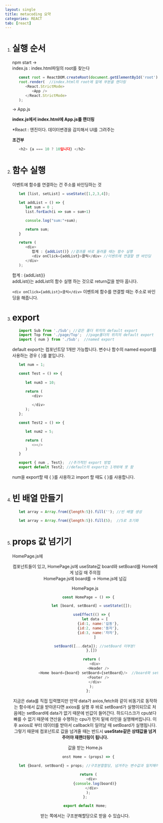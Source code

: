 ```yaml
---
layout: single
title: metacoding 요약
categories: REACT
tab: [react]
---
```


1. # 실행 순서
   npm start →   
   index.js : index.html파일의 root를 찾는다   
   ```javascript
      const root = ReactDOM.createRoot(document.getElementById('root')); //index.html파일에서 id = root를 찾는다
      root.render(  //index.html의 root에 밑에 부분을 랜더링
         <React.StrictMode>
            <App />
         </React.StrictMode>
      );
   ```
   → App.js   

   __index.js에서 index.html에 App.js를 랜더링__   

   *React : 엔진이다. 데이터변경을 감지해서 UI를 그려주는   

   __조건부__   
   ```javascript
      <h2> {a === 10 ? 10입니다} </h2>
   ```

1. # 함수 실행
   이벤트에 함수를 연결하는 건 주소를 바인딩하는 것
   ```javascript
      let [list, setList] = useState([1,2,3,4]);

      let addList = () => {
         let sum = 0 ;
         list.forEach(i => sum = sum+1)

         console.log("sum:"+sum);

         return sum;
      }

      return (
         <div>
            합계 : {addList()} //결과를 바로 돌려줄 때는 함수 실행
            <div onClick={addList}>클릭</div> //이벤트에 연결할 땐 바인딩
         </div>
      );
   ```   
   합계 : {addList()}   
   addList()는 addList의 함수 실행 하는 것으로 return값을 받아 옵니다.   

   `<div onClick={addList}>클릭</div>`
   이벤트에 함수를 연결할 때는 주소로 바인딩을 해줍니다.   

1. # export
   ```javascript
      import Sub from './Sub'; //같은 폴더 위치의 default export
      import Top from './page/Top';  //page폴더의 위치의 default export
      import { num } from './Sub';  //named export
   ```

   default export는 컴포넌트당 1개만 가능합니다. 변수나 함수의 named export를 사용하는 경우 { }를 붙입니다.
   ```javascript
      let num = 1;

      const Test = () => {
         
         let num3 = 10;

         return (
            <div>
               
            </div>
         );
      };

      const Test2 = () => {

         let num2 = 5;

         return (
            <></>
         )
      }

      export { num , Test};  //추가적인 export 방법
      export default Test2; //default의 export는 1개밖에 못 함 
   ```
   num을 export할 때 { }를 사용하고 import 할 때도 { }를 사용합니다.   

1. # 빈 배열 만들기
   ```javascript
      let array = Array.from({length:5}).fill(''); //빈 배열 생성

      let array = Array.from({length:5}).fill(5);  //5로 초기화
   ```

1. # props 값 넘기기
   HomePage.js에 <Header><Home><Footer> 컴포넌트들이 있고, HomePage.js에 useState값 board와 setBoard를 Home에게 넘길 때 주의점   
   HomePage.js에 board를 → Home.js에 넘김   

   HomePage.js
   ```javascript
      const HomePage = () => {

         let [board, setBoard] = useState([]);

         useEffect(() => {
            let data = [
               {id:1, name:'길동'},
               {id:2, name:'동자'},
               {id:3, name:'자자'},
            ]

            setBoard([...data]); //setBoard 이부분!
         },[])

         return (
            <div>
               <Header />
               <Home board={board} setBoard={setBoard}/>  //board와 setBoard를 Home컴포넌트에게 전달
               <Footer />
            </div>
         );
      };
   ```   
   지금은 data를 직접 입력했지만 만약 data가 axios,fetch와 같이 비동기로 동작하는 함수에서 값을 받아온다면 axios를 실행 후 바로 setBoard가 실행이되므로 처음에는 setBoard에 data가 없기 때문에 빈값이 들어간다. 하드디스크가 cpu보다 빠를 수 없기 때문에 연산을 수행하는 cpu가 먼저 밑에 라인을 실행해버립니다. 이후 axios로 부터 데이터를 받아서 callback이 일어날 때 setBoard가 실행됩니다. 그렇기 때문에 컴포넌트로 값을 넘겨줄 때는 반드시 __useState같은 상태값을 넘겨주어야 재랜더링이 됩니다.__   

   값을 받는 Home.js   
   ```javascript
      onst Home = (props) => {

      let {board, setBoard} = props; //구조분할할당, 넘겨주는 변수값과 일치해야 됨 

      return (
         <div>
            {console.log(board)}
         </div>
      );
   };

   export default Home;
   ```
   받는 쪽에서는 구조분해할당으로 받을 수 있습니다.   